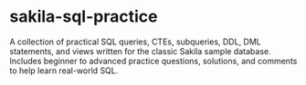 # sakila-sql-practice
A collection of practical SQL queries, CTEs, subqueries, DDL, DML statements, and views written for the classic Sakila sample database.  Includes beginner to advanced practice questions, solutions, and comments to help learn real-world SQL.
